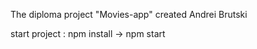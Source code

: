 The diploma project "Movies-app" created Andrei Brutski

start project
              : npm install
                              -> npm start
